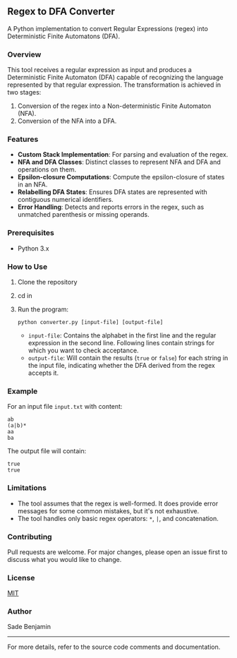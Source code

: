 ## Regex to DFA Converter

A Python implementation to convert Regular Expressions (regex) into Deterministic Finite Automatons (DFA).

### Overview

This tool receives a regular expression as input and produces a Deterministic Finite Automaton (DFA) capable of recognizing the language represented by that regular expression. The transformation is achieved in two stages:

1. Conversion of the regex into a Non-deterministic Finite Automaton (NFA).
2. Conversion of the NFA into a DFA.

### Features

- **Custom Stack Implementation**: For parsing and evaluation of the regex.
- **NFA and DFA Classes**: Distinct classes to represent NFA and DFA and operations on them.
- **Epsilon-closure Computations**: Compute the epsilon-closure of states in an NFA.
- **Relabelling DFA States**: Ensures DFA states are represented with contiguous numerical identifiers.
- **Error Handling**: Detects and reports errors in the regex, such as unmatched parenthesis or missing operands.

### Prerequisites

- Python 3.x

### How to Use

1. Clone the repository

2. cd in

3. Run the program:
   ```
   python converter.py [input-file] [output-file]
   ```

   - `input-file`: Contains the alphabet in the first line and the regular expression in the second line. Following lines contain strings for which you want to check acceptance.
   - `output-file`: Will contain the results (`true` or `false`) for each string in the input file, indicating whether the DFA derived from the regex accepts it.

### Example

For an input file `input.txt` with content:
```
ab
(a|b)*
aa
ba
```

The output file will contain:
```
true
true
```

### Limitations

- The tool assumes that the regex is well-formed. It does provide error messages for some common mistakes, but it's not exhaustive.
- The tool handles only basic regex operators: `*`, `|`, and concatenation.

### Contributing

Pull requests are welcome. For major changes, please open an issue first to discuss what you would like to change.

### License

[MIT](https://choosealicense.com/licenses/mit/)

### Author

Sade Benjamin

---

For more details, refer to the source code comments and documentation.
